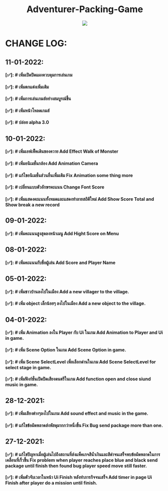
<h1 align="center">
Adventurer-Packing-Game</h1>
<p align="center"><img src="ScreenImage/Animation.gif">
</p>

# CHANGE LOG:



## 11-01-2022:

#### [✅]: # เพิ่มเปิดปิดแผงควบคุมการเล่นเกม
#### [✅]: # เพิ่มตกแต่งเพิ่มเติม
#### [✅]: # เพิ่มการเล่นเกมส์อย่างสมบูรณ์ขึ้น
#### [✅]: # เพิ่มหน้าโหลดเกมส์
#### [✅]: # ปล่อย alpha 3.0


## 10-01-2022:

#### [✅]: # เพิ่มเอฟเฟ็คเดินของควาย Add Effect Walk of Monster
#### [✅]: # เพิ่มอนิเมชั่นกล้อง Add Animation Camera
#### [✅]: # แก้ไขอนิเมชั่นส่วนอื่นเพื่มเติม Fix Animation some thing more 
#### [✅]: # เปลี่ยนแบบตัวอักษรคะแนน Change Font Score
#### [✅]: # เพิ่มแสดงคะแนนทั้งหมดและแสดงทำลายสถิติใหม่  Add Show Score Total and Show break a new record


## 09-01-2022:
#### [✅]: # เพิ่มคะแนนสูงสุดลงหน้าเมนู Add Hight Score on Menu
## 08-01-2022:
#### [✅]: # เพิ่มคะแนนกับชื่อผู้เล่น Add Score and Player Name


## 05-01-2022:
#### [✅]: # เพิ่มชาวบ้านลงไปในเมือง Add a new villager to the village.
#### [✅]: # เพิ่ม object เล็กน้อยๆ ลงไปในเมือง Add a new object to the village.



## 04-01-2022:
#### [✅]: # เพิ่ม Animation ลงใน Player กับ Ui ในเกม Add Animation to Player and Ui in game.
#### [✅]: # เพิ่ม Scene Option ในเกม Add Scene Option in game.
#### [✅]: # เพิ่ม Scene SelectLevel เพื่อเลือกด่านในเกม Add Scene SelectLevel for select stage in game.
#### [✅]: # เพิ่มฟังก์ชั่นเปิดปิดเสียงดนตรีในเกม Add function open and close siund music in game.

## 28-12-2021:
#### [✅]: # เพิ่มเสียงต่างๆลงไปในเกม Add sound effect and music in the game.
#### [✅]: # แก้ไขข้อผิดพลาดส่งพัสดุมากกว่าหนึ่งชิ้น Fix Bug send package more than one.
## 27-12-2021:
#### [✅]: # แก้ไขปัญหาเมื่อผู้เล่นไปถึงสถานที่ส่งแพ็คเกจสีน้ำเงินและสีดำจนเสร็จพบข้อผิดพลาดในการเคลื่อนที่เร็วขึ้น Fix problem when player reaches place blue and black send package until finish then found bug player speed move still faster.
#### [✅]: # เพิ่มตัวจับเวลาในหน้า Ui Finish หลังทำภารกิจจนเสร็จ Add timer in page Ui Finish after player do a mission until finish.
